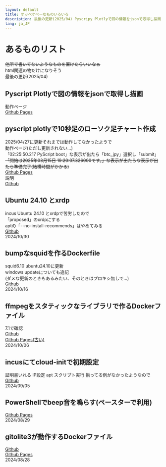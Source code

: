 ```yaml
---
layout: default
title: オッペケペーなものいろいろ
description: 最後の更新(2025/04) Pyscripy Plotlyで図の情報をjsonで取得し描画 pyscript plotlyで10秒足のローソク足チャート作成 incus Ubuntu 24.10 xrdp 
lang: ja_JP
---
```


# あるものリスト
~~他所で書いてないようなものを置けたらいいなぁ~~  
html関連の物だけになりそう  
最後の更新(2025/04) 
## Pyscript Plotlyで図の情報をjsonで取得し描画
動作ページ  
[Github Pages](https://oxxpeh.github.io/2025/04_pys_fetch.html)  

## pyscript plotlyで10秒足のローソク足チャート作成 
2025/04/27に更新それまでは動作してなかったようで  
動作ページ(ただし更新されない…)  
「02:25:50.217 PyScript boot」な表示が出たら「btc_jpy」選択し「submit」  
<del>「開始は2025年03月15日 19:20:07.326000です。」な表示が出たらな表示が出たら準備完了(結構時間がかかる)</del>  
[Github Pages](https://oxxpeh.github.io/2025/03_pys_ch.html)  
説明  
[Github](https://github.com/oxxpeh/pub/blob/main/python/10s-chart/README.md)  

## Ubuntu 24.10 とxrdp
incus Ubuntu 24.10 とxrdpで苦労したので  
「proposed」のxrdpにする  
aptの「--no-install-recommends」はやめてみる  
[Github](https://github.com/oxxpeh/pub/blob/main/incus/ubuntu24.10-xrdp/README.md)  
2024/10/30  
  
## bumpなsquidを作るDockerfile
squid6.10 ubuntu24.10に更新  
windows updateについても追記  
(ダメな更新のときもあるみたい、そのときはプロキシ無しで…)  
[Github](https://github.com/oxxpeh/pub/blob/main/docker/squid/README.md)  
2024/10/16

## ffmpegをスタティックなライブラリで作るDockerファイル
7.1で確認  
[Github](https://github.com/oxxpeh/pub/blob/main/ffmpeg-static/README.md)   
[Github Pages(古い)](https://oxxpeh.github.io/pub/ffmpeg-static.html)  
2024/10/06

## incusにてcloud-initで初期設定  
 証明書いれる IP設定 apt スクリプト実行 揃ってる例がなかったようなので  
[Github](https://github.com/oxxpeh/pub/blob/main/incus/README.md)   
2024/09/05
## PowerShellでbeep音を鳴らす(ペースターで利用)
[Github Pages](https://oxxpeh.github.io/2024/ps-beep.html)  
2024/08/29  
  
## gitolite3が動作するDockerファイル
[Github](https://github.com/oxxpeh/docker-gitolite3/blob/main/README.md)   
[Github Pages](https://oxxpeh.github.io/docker-gitolite3/)  
2024/08/28
  


